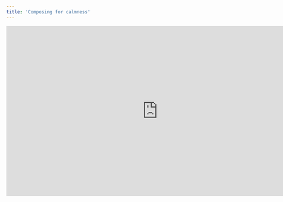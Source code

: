 ```yaml
---
title: 'Composing for calmness'
---
```


<iframe width="800" height="450" src="https://www.youtube.com/embed/pwJtXt7XT6M?controls=0" frameborder="0" allow="accelerometer; autoplay; encrypted-media; gyroscope; picture-in-picture" allowfullscreen></iframe>